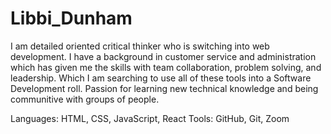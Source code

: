 # Libbi_Dunham
I am detailed oriented critical thinker who is switching into web development. I have a background in customer service and administration which has given me the skills with team collaboration, problem solving, and leadership. Which I am searching to use all of these tools into a Software Development roll. Passion for learning new technical knowledge and being communitive with groups of people.

Languages: HTML, CSS, JavaScript, React
Tools: GitHub, Git, Zoom
